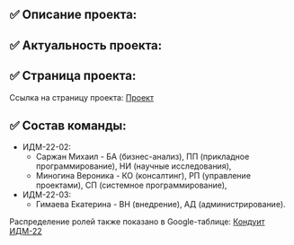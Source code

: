 ## ✅ Описание проекта:

## ✅ Актуальность проекта:

## ✅ Страница проекта:
Ссылка на страницу проекта:
[Проект](https://sarmiansim.github.io/ITLabs/)

## ✅ Состав команды:

+ ИДМ-22-02:
   * Саржан Михаил - БА (бизнес-анализ), ПП (прикладное программирование), НИ (научные исследования),
   * Миногина Вероника - КО (консалтинг), РП (управление проектами), СП (системное программирование),
+ ИДМ-22-03:
   * Гимаева Екатерина - ВН (внедрение), АД (администрирование).

Распределение ролей также показано в Google-таблице:
[Кондуит ИДМ-22](https://docs.google.com/spreadsheets/d/1ypxgDUpNsaAK5PH90dTfGKdtDnWaeEDWfupEbDokN6A/edit?usp=sharing)
